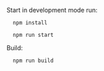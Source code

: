 Start in development mode run: 

      npm install

      npm run start

Build:

      npm run build

